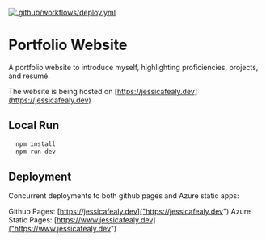 [![.github/workflows/deploy.yml](https://github.com/JeCFe/jecfe.github.io/actions/workflows/deploy.yml/badge.svg?branch=main)](https://github.com/JeCFe/jecfe.github.io/actions/workflows/deploy.yml)

# Portfolio Website

A portfolio website to introduce myself, highlighting proficiencies, projects, and resumé.

The website is being hosted on [https://jessicafealy.dev](https://jessicafealy.dev)

## Local Run

```bash
  npm install
  npm run dev
```

## Deployment

Concurrent deployments to both github pages and Azure static apps:

Github Pages: [https://jessicafealy.dev]("https://jessicafealy.dev")
Azure Static Pages: [https://www.jessicafealy.dev]("https://www.jessicafealy.dev")
